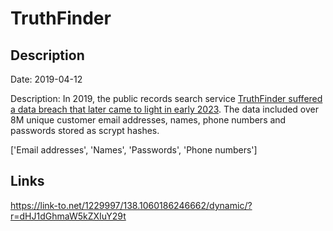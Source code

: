 # TruthFinder

## Description

Date: 2019-04-12

Description:
In 2019, the public records search service <a href="https://www.truthfinder.com/security-incident-alert/" target="_blank" rel="noopener">TruthFinder suffered a data breach that later came to light in early 2023</a>. The data included over 8M unique customer email addresses, names, phone numbers and passwords stored as scrypt hashes.


['Email addresses', 'Names', 'Passwords', 'Phone numbers']

## Links

https://link-to.net/1229997/138.1060186246662/dynamic/?r=dHJ1dGhmaW5kZXIuY29t
